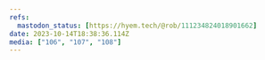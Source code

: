 ```yaml
---
refs:
  mastodon_status: [https://hyem.tech/@rob/111234824018901662]
date: 2023-10-14T18:38:36.114Z
media: ["106", "107", "108"]
---
```



